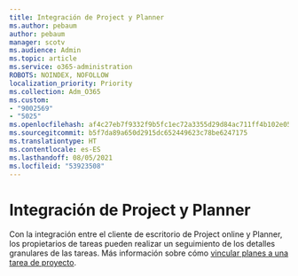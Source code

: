 ```yaml
---
title: Integración de Project y Planner
ms.author: pebaum
author: pebaum
manager: scotv
ms.audience: Admin
ms.topic: article
ms.service: o365-administration
ROBOTS: NOINDEX, NOFOLLOW
localization_priority: Priority
ms.collection: Adm_O365
ms.custom:
- "9002569"
- "5025"
ms.openlocfilehash: af4c27eb7f9332f9b5fc1ec72a3355d29d84ac711ff4b102e0550d413772cf2f
ms.sourcegitcommit: b5f7da89a650d2915dc652449623c78be6247175
ms.translationtype: HT
ms.contentlocale: es-ES
ms.lasthandoff: 08/05/2021
ms.locfileid: "53923508"
---
```

# <a name="project-and-planner-integration"></a>Integración de Project y Planner

Con la integración entre el cliente de escritorio de Project online y Planner, los propietarios de tareas pueden realizar un seguimiento de los detalles granulares de las tareas. Más información sobre cómo [vincular planes a una tarea de proyecto](https://www.microsoft.com/microsoft-365/blog/2017/10/30/introducing-new-ways-to-work-in-microsoft-project/).
